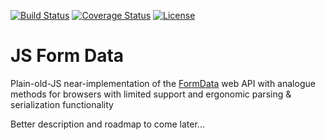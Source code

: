 [![Build Status][build]][buildUrl] [![Coverage Status][coverage]][coverageUrl] [![License][license]][licenseUrl]
# JS Form Data
Plain-old-JS near-implementation of the [FormData][1] web API with analogue methods for browsers with limited support and ergonomic parsing & serialization functionality

Better description and roadmap to come later...

[1]: [https://developer.mozilla.org/en-US/docs/Web/API/FormData](https://developer.mozilla.org/en-US/docs/Web/API/FormData)

[build]: https://travis-ci.com/jamescarney3/json-form-data.svg?branch=dev
[buildUrl]: https://travis-ci.com/jamescarney3/json-form-data
[coverage]: https://coveralls.io/repos/github/jamescarney3/json-form-data/badge.svg?branch=dev
[coverageUrl]: https://coveralls.io/github/jamescarney3/json-form-data?branch=dev
[license]: https://img.shields.io/badge/License-BSD%202--Clause-orange.svg
[licenseUrl]: https://opensource.org/licenses/BSD-2-Clause